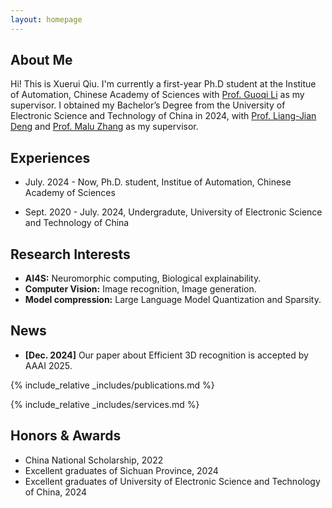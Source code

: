 ```yaml
---
layout: homepage
---
```


## About Me

Hi! This is Xuerui Qiu. I'm currently a first-year Ph.D student at the Institue of Automation, Chinese Academy of Sciences with [Prof. Guoqi Li](https://casialiguoqi.github.io/) as my supervisor. I obtained my Bachelor’s Degree from the University of Electronic Science and Technology of China in 2024, with [Prof. Liang-Jian Deng](https://liangjiandeng.github.io/) and [Prof. Malu Zhang](https://www.scse.uestc.edu.cn/info/1081/12350.htm) as my supervisor. 

## Experiences

- July. 2024 - Now, Ph.D. student, Institue of Automation, Chinese Academy of Sciences

- Sept. 2020 - July. 2024, Undergradute, University of Electronic Science and Technology of China

## Research Interests
- **AI4S:** Neuromorphic computing, Biological explainability.
- **Computer Vision:** Image recognition, Image generation.
- **Model compression:** Large Language Model Quantization and Sparsity.

## News

- **[Dec. 2024]** Our paper about Efficient 3D recognition is accepted by AAAI 2025.


{% include_relative _includes/publications.md %}

{% include_relative _includes/services.md %}

## Honors & Awards

* China National Scholarship, 2022
* Excellent graduates of Sichuan Province, 2024
* Excellent graduates of University of Electronic Science and Technology of China, 2024



